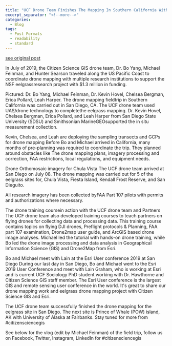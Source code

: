```yaml
---
title: "UCF Drone Team Finishes The Mapping In Southern California With SDSU And Smithsonian"
excerpt_separator: "<!--more-->"
categories:
  - Blog
tags:
  - Post Formats
  - readability
  - standard
---
```

[see original post](https://www.citizensciencegis.org/blog/ucf-drone-team-finishes-the-mapping-in-southern-california-with-sdsu)

In July of 2019, the Citizen Science GIS drone team, Dr. Bo Yang, Michael Feinman, and Hunter Searson traveled along the US Pacific Coast to coordinate drone mapping with multiple research institutions to support the NSF eelgrassresearch project with $1.3 million in funding.


Pictured: Dr. Bo Yang, Michael Feinman, Dr. Kevin Hovel, Chelsea Bergman, Erica Pollard, Leah Harper.
The drone mapping fieldtrip in Southern California was carried out in San Diego, CA. The UCF drone team used UAS/drone technology to completethe eelgrass mapping. Dr. Kevin Hovel, Chelsea Bergman, Erica Pollard, and Leah Harper from San Diego State University (SDSU) and Smithsonian MarineGEOsupported the in situ measurement collection.


Kevin, Chelsea, and Leah are deploying the sampling transects and GCPs for drone mapping
Before Bo and Michael arrived in California, many months of pre-planning was required to coordinate the trip. They planned around obstacles like The drone mapping plans, imagery processing and correction, FAA restrictions, local regulations, and equipment needs.

Drone Orthomosaic imagery for Chula Vista
The UCF drone team arrived at San Diego on July 08. The drone mapping was carried out for 5 of the eelgrass sites for, Chula Vista, Fiesta Island, Kendall Frost Reserve, and San Dieguito.

All research imagery has been collected byFAA Part 107 pilots with permits and authorizations where necessary.

The drone training coursein action with the UCF drone team and Partners
The UCF drone team also developed training courses to teach partners on flying drones for collecting data and processing data. This training course contains topics on flying DJI drones, Preflight protocols & Planning, FAA part 107 examination, Drone2map user guide, and ArcGIS based drone image analyses. Michael led the tutorial with hands-on drone training, while Bo led the drone image processing and data analysis in Geographical Information Science (GIS) and Drone2Map from Esri.


Bo and Michael meet with Lain at the Esri User conference 2019 at San Diego
During our last day in San Diego, Bo and Michael went to the Esri 2019 User Conference and meet with Lain Graham, who is working at Esri and is current UCF Sociology PhD student working with Dr. Hawthorne and Citizen Science GIS staff member. The Esri User conference is the largest GIS and remote sensing user conference in the world. It's great to share our drone mapping work and eelgrass drone mapping project with Citizen Science GIS and Esri.

The UCF drone team successfully finished the drone mapping for the eelgrass site in San Diego. The next site is Prince of Whale (POW) island, AK with University of Alaska at Fairbanks. Stay tuned for more from #citizensciencegis

See below for the vlog (edit by Michael Feinman) of the field trip, follow us on Facebook, Twitter, Instagram, LinkedIn for #citizensciencegis